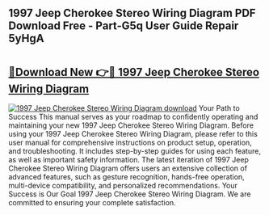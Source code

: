 ## 1997 Jeep Cherokee Stereo Wiring Diagram PDF Download Free - Part-G5q User Guide Repair 5yHgA

# <h2><a href="http://dfi589.blite.top/?on=1997+Jeep+Cherokee+Stereo+Wiring+Diagram">🔗Download New 👉🔴 1997 Jeep Cherokee Stereo Wiring Diagram</a></h2>

[![1997 Jeep Cherokee Stereo Wiring Diagram download](https://i.imgur.com/lujVjoI.png)](http://dfi589.blite.top/?on=1997+Jeep+Cherokee+Stereo+Wiring+Diagram)
Your Path to Success This manual serves as your roadmap to confidently operating and maintaining your new 1997 Jeep Cherokee Stereo Wiring Diagram. Before using your 1997 Jeep Cherokee Stereo Wiring Diagram, please refer to this user manual for comprehensive instructions on product setup, operation, and troubleshooting. It includes step-by-step guides for using each feature, as well as important safety information. The latest iteration of 1997 Jeep Cherokee Stereo Wiring Diagram offers users an extensive collection of advanced features, such as gesture recognition, hands-free operation, multi-device compatibility, and personalized recommendations. Your Success is Our Goal 1997 Jeep Cherokee Stereo Wiring Diagram. We are committed to ensuring your complete satisfaction.
